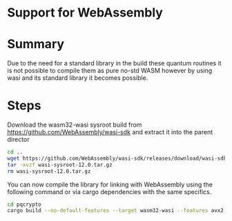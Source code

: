 Support for WebAssembly
=======================

# Summary

Due to the need for a standard library in the build these quantum routines it is not
possible to compile them as pure no-std WASM however by using wasi and its standard
library it becomes possible.

# Steps

Download the wasm32-wasi sysroot build from https://github.com/WebAssembly/wasi-sdk and
extract it into the parent director

```sh
cd ..
wget https://github.com/WebAssembly/wasi-sdk/releases/download/wasi-sdk-12/wasi-sysroot-12.0.tar.gz
tar -xvzf wasi-sysroot-12.0.tar.gz
rm wasi-sysroot-12.0.tar.gz
````

You can now compile the library for linking with WebAssembly using the following
command or via cargo dependencies with the same specifics.

```sh
cd pqcrypto
cargo build --no-default-features --target wasm32-wasi --features avx2,serialization
```
